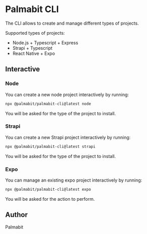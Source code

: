 # Palmabit CLI

The CLI allows to create and manage different types of projects.

Supported types of projects:

- Node.js + Typescript + Express
- Strapi + Typescript
- React Native + Expo

## Interactive

### Node

You can create a new node project interactively by running:

```sh
npx @palmabit/palmabit-cli@latest node
```

You will be asked for the type of the project to install.

### Strapi

You can create a new Strapi project interactively by running:

```sh
npx @palmabit/palmabit-cli@latest strapi
```

You will be asked for the type of the project to install.

### Expo

You can manage an existing expo project interactively by running:

```sh
npx @palmabit/palmabit-cli@latest expo
```

You will be asked for the action to perform.

## Author

Palmabit

